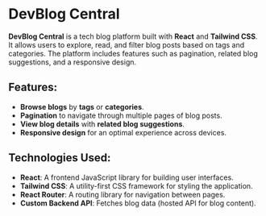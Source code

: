 # DevBlog Central

**DevBlog Central** is a tech blog platform built with **React** and **Tailwind CSS**. It allows users to explore, read, and filter blog posts based on tags and categories. The platform includes features such as pagination, related blog suggestions, and a responsive design.

## Features:
- **Browse blogs** by **tags** or **categories**.
- **Pagination** to navigate through multiple pages of blog posts.
- **View blog details** with **related blog suggestions**.
- **Responsive design** for an optimal experience across devices.

## Technologies Used:
- **React**: A frontend JavaScript library for building user interfaces.
- **Tailwind CSS**: A utility-first CSS framework for styling the application.
- **React Router**: A routing library for navigation between pages.
- **Custom Backend API**: Fetches blog data (hosted API for blog content).
